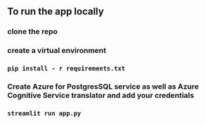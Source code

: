 ## To run the app locally

### clone the repo

### create a virtual environment

### `pip install - r requirements.txt`

### Create Azure for PostgresSQL service as well as Azure Cognitive Service translator and add your credentials

### `streamlit run app.py`

